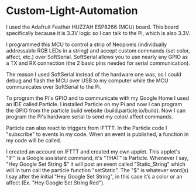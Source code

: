 # Custom-Light-Automation

I used the Adafruit Feather HUZZAH ESP8266 (MCU) board. This board specifically because it is 3.3V logic so I can talk to the Pi, which is also 3.3V. 

I programmed this MCU to control a strip of Neopixels (individually addressable RGB LEDs in a string) and accept custom commands (set color, affect, etc.) over SoftSerial. SoftSerial allows you to use nearly any GPIO as a TX and RX connection (the 2 basic pins needed for serial communication). 

The reason I used SoftSerial instead of the hardware one was, so I could debug and flash the MCU over USB to my computer while the MCU communicates over SoftSerial to the Pi.

To program the Pi's GPIO and to communicate with my Google Home I used an IDE called Particle. I installed Particle on my Pi and now I can program the GPIO from the particle build website (build.particle.io/build). Now I can program the Pi's hardware serial to send my color/ affect commands. 

Particle can also react to triggers from IFTTT. In the Particle code I "subscribe" to events in my code. When an event is published, a function in my code will be called. 

I created an account on IFTTT and created my own applet. This applet's "IF" is a Google assistant command, it's "THAT" is Particle. Whenever I say, "Hey Google Set String $" it will post an event called "Static_String" which will in turn call the particle function "setStatic". The "$" is whatever word(s) I say after the initial "Hey Google Set String", in this case it’s a color or an affect (Ex. "Hey Google Set String Red").
